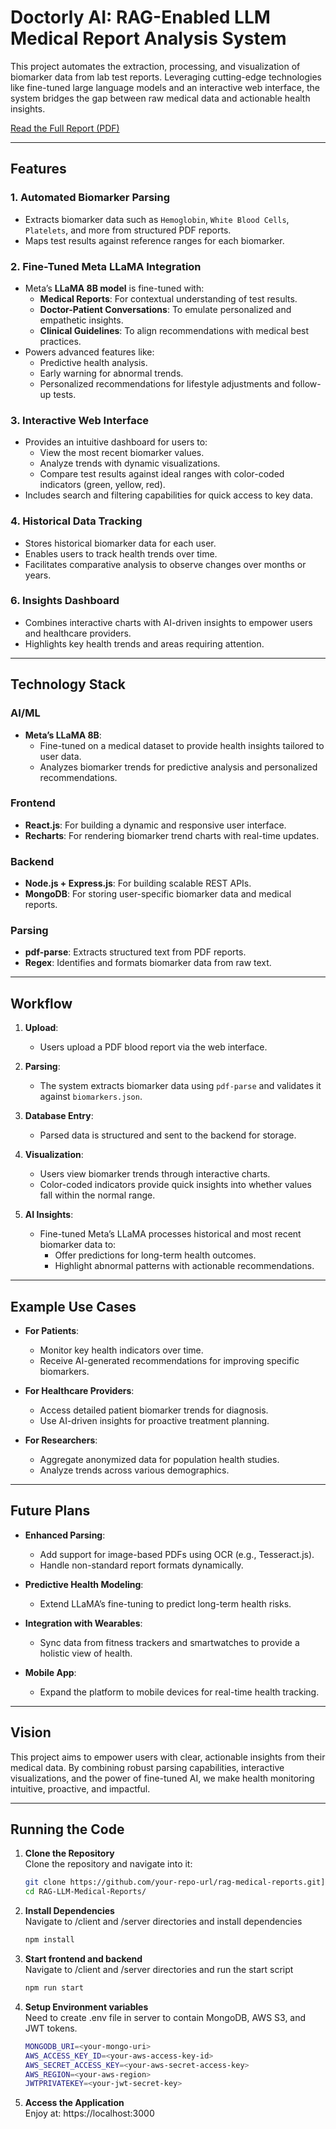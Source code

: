 # Doctorly AI: RAG-Enabled LLM Medical Report Analysis System

This project automates the extraction, processing, and visualization of biomarker data from lab test reports. Leveraging cutting-edge technologies like fine-tuned large language models and an interactive web interface, the system bridges the gap between raw medical data and actionable health insights.

[Read the Full Report (PDF)](./Report.pdf)

---

## Features

### **1. Automated Biomarker Parsing**
- Extracts biomarker data such as `Hemoglobin`, `White Blood Cells`, `Platelets`, and more from structured PDF reports.
- Maps test results against reference ranges for each biomarker.

### **2. Fine-Tuned Meta LLaMA Integration**
- Meta’s **LLaMA 8B model** is fine-tuned with:
  - **Medical Reports**: For contextual understanding of test results.
  - **Doctor-Patient Conversations**: To emulate personalized and empathetic insights.
  - **Clinical Guidelines**: To align recommendations with medical best practices.
- Powers advanced features like:
  - Predictive health analysis.
  - Early warning for abnormal trends.
  - Personalized recommendations for lifestyle adjustments and follow-up tests.

### **3. Interactive Web Interface**
- Provides an intuitive dashboard for users to:
  - View the most recent biomarker values.
  - Analyze trends with dynamic visualizations.
  - Compare test results against ideal ranges with color-coded indicators (green, yellow, red).
- Includes search and filtering capabilities for quick access to key data.

### **4. Historical Data Tracking**
- Stores historical biomarker data for each user.
- Enables users to track health trends over time.
- Facilitates comparative analysis to observe changes over months or years.

### **6. Insights Dashboard**
- Combines interactive charts with AI-driven insights to empower users and healthcare providers.
- Highlights key health trends and areas requiring attention.

---

## Technology Stack
### **AI/ML**
- **Meta’s LLaMA 8B**:
  - Fine-tuned on a medical dataset to provide health insights tailored to user data.
  - Analyzes biomarker trends for predictive analysis and personalized recommendations.

### **Frontend**
- **React.js**: For building a dynamic and responsive user interface.
- **Recharts**: For rendering biomarker trend charts with real-time updates.

### **Backend**
- **Node.js + Express.js**: For building scalable REST APIs.
- **MongoDB**: For storing user-specific biomarker data and medical reports.

### **Parsing**
- **pdf-parse**: Extracts structured text from PDF reports.
- **Regex**: Identifies and formats biomarker data from raw text.

---

## Workflow

1. **Upload**:
   - Users upload a PDF blood report via the web interface.

2. **Parsing**:
   - The system extracts biomarker data using `pdf-parse` and validates it against `biomarkers.json`.

3. **Database Entry**:
   - Parsed data is structured and sent to the backend for storage.

4. **Visualization**:
   - Users view biomarker trends through interactive charts.
   - Color-coded indicators provide quick insights into whether values fall within the normal range.

5. **AI Insights**:
   - Fine-tuned Meta’s LLaMA processes historical and most recent biomarker data to:
     - Offer predictions for long-term health outcomes.
     - Highlight abnormal patterns with actionable recommendations.

---

## Example Use Cases

- **For Patients**:
  - Monitor key health indicators over time.
  - Receive AI-generated recommendations for improving specific biomarkers.

- **For Healthcare Providers**:
  - Access detailed patient biomarker trends for diagnosis.
  - Use AI-driven insights for proactive treatment planning.

- **For Researchers**:
  - Aggregate anonymized data for population health studies.
  - Analyze trends across various demographics.

---

## Future Plans

- **Enhanced Parsing**:
  - Add support for image-based PDFs using OCR (e.g., Tesseract.js).
  - Handle non-standard report formats dynamically.

- **Predictive Health Modeling**:
  - Extend LLaMA’s fine-tuning to predict long-term health risks.

- **Integration with Wearables**:
  - Sync data from fitness trackers and smartwatches to provide a holistic view of health.

- **Mobile App**:
  - Expand the platform to mobile devices for real-time health tracking.

---

## Vision

This project aims to empower users with clear, actionable insights from their medical data. By combining robust parsing capabilities, interactive visualizations, and the power of fine-tuned AI, we make health monitoring intuitive, proactive, and impactful.

---

## Running the Code

1. **Clone the Repository**  
   Clone the repository and navigate into it:
   ```bash
   git clone https://github.com/your-repo-url/rag-medical-reports.git](https://github.com/Krishnanshu-Gupta/RAG-LLM-Medical-Reports.git)
   cd RAG-LLM-Medical-Reports/
   ```

2. **Install Dependencies**  
   Navigate to /client and /server directories and install dependencies
   ```bash
   npm install
   ```

3. **Start frontend and backend**  
   Navigate to /client and /server directories and run the start script
   ```bash
   npm run start
   ```

4. **Setup Environment variables**  
   Need to create .env file in server to contain MongoDB, AWS S3, and JWT tokens.
   ```bash
   MONGODB_URI=<your-mongo-uri>
   AWS_ACCESS_KEY_ID=<your-aws-access-key-id>
   AWS_SECRET_ACCESS_KEY=<your-aws-secret-access-key>
   AWS_REGION=<your-aws-region>
   JWTPRIVATEKEY=<your-jwt-secret-key>
   ```

5. **Access the Application**  
   Enjoy at: https://localhost:3000
